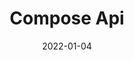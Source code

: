 ---
    date: "2022-01-04"
    category: "Vue"
    title: "Compose Api"
    description: "Vue3.0에 추가된 기술"
    iconifyIconName: "ion:logo-vue"
---